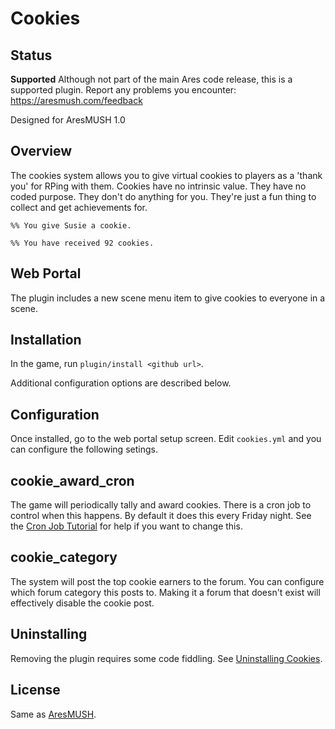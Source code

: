 # Cookies

## Status

**Supported** Although not part of the main Ares code release, this is a supported plugin.  Report any problems you encounter: https://aresmush.com/feedback

Designed for AresMUSH 1.0

## Overview

The cookies system allows you to give virtual cookies to players as a 'thank you' for RPing with them.  Cookies have no intrinsic value.  They have no coded purpose.  They don't do anything for you.  They're just a fun thing to collect and get achievements for.

    %% You give Susie a cookie.
    
    %% You have received 92 cookies.
    

## Web Portal

The plugin includes a new scene menu item to give cookies to everyone in a scene.

## Installation

In the game, run `plugin/install <github url>`.

Additional configuration options are described below.

## Configuration

Once installed, go to the web portal setup screen.  Edit `cookies.yml` and you can configure the following setings.

## cookie_award_cron

The game will periodically tally and award cookies.  There is a cron job to control when this happens.  By default it does this every Friday night.  See the [Cron Job Tutorial](http://www.aresmush.com/tutorials/code/cron.html) for help if you want to change this.

## cookie_category

The system will post the top cookie earners to the forum.  You can configure which forum category this posts to.  Making it a forum that doesn't exist will effectively disable the cookie post.

## Uninstalling

Removing the plugin requires some code fiddling.  See [Uninstalling Cookies](Uninstalling.md).

## License

Same as [AresMUSH](https://aresmush.com/license).